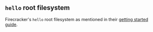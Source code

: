 ## `hello` root filesystem

Firecracker's `hello` root filesystem as mentioned in their [getting started guide](https://github.com/firecracker-microvm/firecracker/blob/master/docs/getting-started.md).

